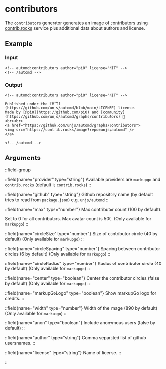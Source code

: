 # contributors

The `contributors` generator generates an image of contributors using [contrib.rocks](https://contrib.rocks/) service plus additional data about authors and license.

## Example

<!-- automd:example generator=contributors author=pi0 license=MIT -->

### Input

    <!-- automd:contributors author="pi0" license="MIT" -->
    <!-- /automd -->

### Output

    <!-- automd:contributors author="pi0" license="MIT" -->

    Published under the [MIT](https://github.com/unjs/automd/blob/main/LICENSE) license.
    Made by [@pi0](https://github.com/pi0) and [community](https://github.com/unjs/automd/graphs/contributors) 💛
    <br><br>
    <a href="https://github.com/unjs/automd/graphs/contributors">
    <img src="https://contrib.rocks/image?repo=unjs/automd" />
    </a>

    <!-- /automd -->

<!-- /automd -->

## Arguments

::field-group

::field{name="provider" type="string"}
Available providers are `markupgo` and `contrib.rocks` (default is `contrib.rocks`)
::

::field{name="github" type="string"}
Github repository name (by default tries to read from `package.json`) e.g. `unjs/automd`
::

::field{name="max" type="number"}
Max contributor count (100 by default).

Set to 0 for all contributors. Max avatar count is 500. (Only available for `markupgo`)
::

::field{name="circleSize" type="number"}
Size of contributor circle (40 by default) (Only available for `markupgo`)
::

::field{name="circleSpacing" type="number"}
Spacing between contributor circles (6 by default) (Only available for `markupgo`)
::

::field{name="circleRadius" type="number"}
Radius of contributor circle (40 by default) (Only available for `markupgo`)
::

::field{name="center" type="boolean"}
Center the contributor circles (false by default) (Only available for `markupgo`)
::

::field{name="markupGoLogo" type="boolean"}
Show markupGo logo for credits.
::

::field{name="width" type="number"}
Width of the image (890 by default) (Only available for `markupgo`)
::

::field{name="anon" type="boolean"}
Include anonymous users (false by default)
::

::field{name="author" type="string"}
Comma separated list of github usersnames.
::

::field{name="license" type="string"}
Name of license.
::

::
